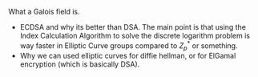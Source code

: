 What a Galois field is.


- ECDSA and why its better than DSA. The main point is that using the Index Calculation Algorithm to solve the discrete logarithm problem is way faster in Elliptic Curve groups compared to $Z_p^*$ or something.
- Why we can used elliptic curves for diffie hellman, or for ElGamal encryption (which is basically DSA).